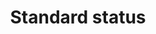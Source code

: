 ---
title: 'Standard status'
field: 'is.identifier.standardStatus'
slug: 'global-standard-status'
description: 'Status of development of a standard'
comment: 'select from control list'
required: False
vocabulary: 'vocabulary.txt'
module: 'Status'
cluster: 'Global'
policy: 'Controlled value. Single select from control list.'
---